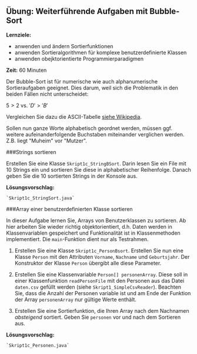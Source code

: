 ## Übung: Weiterführende Aufgaben mit Bubble-Sort

**Lernziele:**

* anwenden und ändern Sortierfunktionen
* anwenden Sortieralgorithmen für komplexe benutzerdefinierte Klassen
* anwenden obejktorientierte Programmierparadigmen 

**Zeit:** 60 Minuten

Der Bubble-Sort ist für numerische wie auch alphanumerische
Sortieraufgaben geeignet. Dies darum, weil sich die Problematik in den
beiden Fällen nicht unterscheidet: 

$5 > 2$ vs. $'D' > 'B'$

Vergleichen Sie dazu die ASCII-Tabelle [siehe Wikipedia](https://de.wikipedia.org/wiki/American_Standard_Code_for_Information_Interchange#ASCII-Tabelle).

Sollen nun ganze Worte alphabetisch geordnet werden, müssen ggf. weitere
aufeinanderfolgende Buchstaben miteinander verglichen werden. Z.B. liegt
"Muheim" vor "Mutzer".

###Strings sortieren

Erstellen Sie eine Klasse `Skript1c_StringBSort`. Darin lesen Sie ein File mit 10 Strings ein und sortieren Sie diese in
alphabetischer Reihenfolge. Danach geben Sie die 10 sortierten Strings in der Konsole aus.

**Lösungsvorschlag:**
	
	`Skript1c_StringSort.java`


###Array einer benutzerdefinierten Klasse sortieren

In dieser Aufgabe lernen Sie, Arrays von Benutzerklassen zu sortieren. Ab hier arbeiten Sie wieder richtig objektorientiert, d.h. Daten werden in Klassenvariablen gespeichert und Funktionalität ist in Klassenmethoden implementiert. Die `main`-Funktion dient nur als Testrahmen.

1. Erstellen Sie eine Klasse `Skript1c_PersonBsort`. Erstellen Sie nun eine Klasse `Person` mit den Attributen `Vorname`, `Nachname` und `Geburtsjahr`. Der Konstruktor der Klasse `Person` übergibt alle diese Parameter. 

2. Erstellen Sie eine Klassenvariable `Person[] personenArray`. Diese soll in einer Klassenfunktion `readPersonFile` mit den Personen aus das Datei `daten.csv` gefüllt werden (siehe `Skript1_SimpleCsvReader`). Beachten Sie, dass die Anzahl der Personen variable ist und am Ende der Funktion der Array `personenArray` nur gültige Werte enthält.  

3. Erstellen Sie eine Sortierfunktion, die Ihren Array nach dem Nachnamen *absteigend* sortiert. Geben Sie `personen` vor und nach dem Sortieren aus.

**Lösungsvorschlag:**
	
	`Skript1c_Personen.java`
